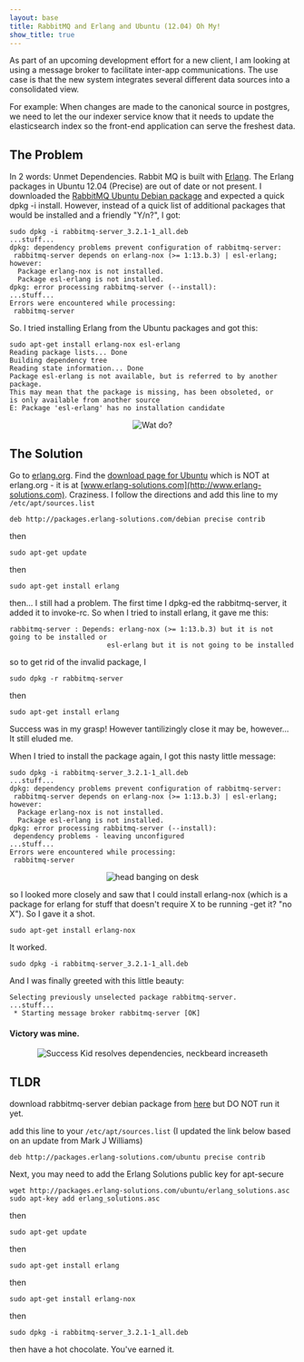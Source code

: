 ```yaml
---
layout: base
title: RabbitMQ and Erlang and Ubuntu (12.04) Oh My!
show_title: true
---
```


As part of an upcoming development effort for a new client, I am looking at
using a message broker to facilitate inter-app communications. The use case
is that the new system integrates several different data sources into a
consolidated view.

For example: When changes are made to the canonical source in postgres,
we need to let the our indexer service know that it needs to update the
elasticsearch index so the front-end application can serve the freshest data.

## The Problem
In 2 words: Unmet Dependencies. Rabbit MQ is built with
[Erlang](http://erlang.org). The Erlang packages in Ubuntu 12.04 (Precise) are
out of date or not present. I downloaded the [RabbitMQ Ubuntu Debian package](http://www.rabbitmq.com/install-debian.html)
and expected a quick dpkg -i install. However, instead of a quick list of
additional packages that would be installed and a friendly "Y/n?", I got:

    sudo dpkg -i rabbitmq-server_3.2.1-1_all.deb
    ...stuff...
    dpkg: dependency problems prevent configuration of rabbitmq-server:
     rabbitmq-server depends on erlang-nox (>= 1:13.b.3) | esl-erlang; however:
      Package erlang-nox is not installed.
      Package esl-erlang is not installed.
    dpkg: error processing rabbitmq-server (--install):
    ...stuff...
    Errors were encountered while processing:
     rabbitmq-server

So. I tried installing Erlang from the Ubuntu packages and got this:

    sudo apt-get install erlang-nox esl-erlang
    Reading package lists... Done
    Building dependency tree
    Reading state information... Done
    Package esl-erlang is not available, but is referred to by another package.
    This may mean that the package is missing, has been obsoleted, or
    is only available from another source
    E: Package 'esl-erlang' has no installation candidate

<div style="text-align: center">
  <img src="http://i.qkme.me/MR.jpg" alt="Wat do?"/>
</div>

## The Solution

Go to [erlang.org](http://erlang.org). Find the [download page for Ubuntu](https://www.erlang-solutions.com/downloads/download-erlang-otp#ubuntu)
which is NOT at erlang.org - it is at [www.erlang-solutions.com](http://www.erlang-solutions.com). Craziness. I
follow the directions and add this line to my `/etc/apt/sources.list`

    deb http://packages.erlang-solutions.com/debian precise contrib

then

    sudo apt-get update

then

    sudo apt-get install erlang

then... I still had a problem. The first time I dpkg-ed the rabbitmq-server, it
added it to invoke-rc. So when I tried to install erlang, it gave me this:

    rabbitmq-server : Depends: erlang-nox (>= 1:13.b.3) but it is not going to be installed or
                            esl-erlang but it is not going to be installed

so to get rid of the invalid package, I

    sudo dpkg -r rabbitmq-server

then

    sudo apt-get install erlang

Success was in my grasp! However tantilizingly close it may be, however... It
still eluded me.

When I tried to install the package again, I got this nasty little message:

    sudo dpkg -i rabbitmq-server_3.2.1-1_all.deb
    ...stuff...
    dpkg: dependency problems prevent configuration of rabbitmq-server:
     rabbitmq-server depends on erlang-nox (>= 1:13.b.3) | esl-erlang; however:
      Package erlang-nox is not installed.
      Package esl-erlang is not installed.
    dpkg: error processing rabbitmq-server (--install):
     dependency problems - leaving unconfigured
    ...stuff...
    Errors were encountered while processing:
     rabbitmq-server

<div style="text-align: center">
<img alt="head banging on desk" src="http://25.media.tumblr.com/tumblr_lej9mdqBSZ1qdltfjo1_400.gif"/>
</div>

so I looked more closely and saw that I could install erlang-nox (which is a
package for erlang for stuff that doesn't require X to be running -get it? "no X").
So I gave it a shot.

    sudo apt-get install erlang-nox

It worked.

    sudo dpkg -i rabbitmq-server_3.2.1-1_all.deb

And I was finally greeted with this little beauty:

    Selecting previously unselected package rabbitmq-server.
    ...stuff...
     * Starting message broker rabbitmq-server [OK]

#### Victory was mine.

<div style="text-align: center">
<img alt= "Success Kid resolves dependencies, neckbeard increaseth" src="http://i.imgur.com/1TWj3tB.png"/>
</div>

## TLDR

download rabbitmq-server debian package from [here](http://www.rabbitmq.com/install-debian.html)
but DO NOT run it yet.

add this line to your `/etc/apt/sources.list`
(I updated the link below based on an update from Mark J Williams)

    deb http://packages.erlang-solutions.com/ubuntu precise contrib


Next, you may need to add the Erlang Solutions public key for apt-secure

    wget http://packages.erlang-solutions.com/ubuntu/erlang_solutions.asc
    sudo apt-key add erlang_solutions.asc

then

    sudo apt-get update

then

    sudo apt-get install erlang

then

    sudo apt-get install erlang-nox

then

    sudo dpkg -i rabbitmq-server_3.2.1-1_all.deb

then have a hot chocolate. You've earned it.
